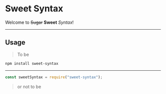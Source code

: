 # Sweet Syntax

Welcome to ~~Sugar~~ **Sweet** _Syntax_!

------

## Usage

> To be

``` bash
npm install sweet-syntax
```

------

``` javascript
const sweetSyntax = require("sweet-syntax");
```

> or not to be

